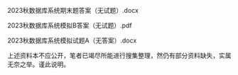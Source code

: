 2023秋数据库系统期末题答案（无试题）.docx

2023秋数据库系统模拟B答案（无试题）.pdf

2023秋数据库系统模拟试题A（无答案）.docx

上述资料本不应公开，笔者已竭尽所能进行搜集整理，然仍有部分资料缺失，实属无奈之举。谨此说明。
